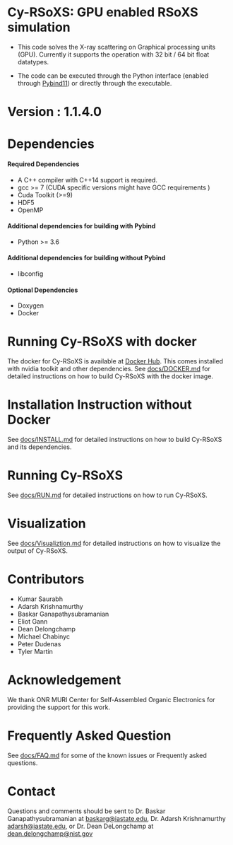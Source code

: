Cy-RSoXS: GPU enabled RSoXS simulation
====================================
* This code solves the X-ray scattering on Graphical processing units (GPU).
Currently it supports the operation with 32 bit / 64 bit float datatypes.

* The code can be executed through the Python interface (enabled through [Pybind11](https://github.com/pybind/pybind11))
or directly through the executable.


Version  : 1.1.4.0
================

Dependencies
=============
#### Required Dependencies
* A C++ compiler with C++14 support is required.
* gcc >= 7 (CUDA specific versions might have GCC requirements )
* Cuda Toolkit (>=9)
* HDF5
* OpenMP

#### Additional dependencies for building with Pybind
* Python >= 3.6

#### Additional dependencies for building without Pybind
* libconfig

#### Optional Dependencies
* Doxygen
* Docker

Running Cy-RSoXS with docker
============================

The docker for Cy-RSoXS is available at [Docker Hub](https://hub.docker.com/repository/docker/maksbh/cy-rsoxs/general).
This comes installed with nvidia toolkit and other dependencies.
See [docs/DOCKER.md](docs/DOCKER.md) for detailed instructions on how to build Cy-RSoXS with the docker image.


Installation Instruction without Docker
======================================
See [docs/INSTALL.md](docs/INSTALL.md) for detailed instructions on how to build Cy-RSoXS and its dependencies.

Running Cy-RSoXS
================
See [docs/RUN.md](docs/RUN.md) for detailed instructions on how to run Cy-RSoXS.

Visualization
==============
See [docs/Visualiztion.md](docs/Visualization.md) for detailed instructions on how to visualize the output of Cy-RSoXS.

Contributors
============
* Kumar Saurabh
* Adarsh Krishnamurthy
* Baskar Ganapathysubramanian
* Eliot Gann
* Dean Delongchamp
* Michael Chabinyc
* Peter Dudenas
* Tyler Martin

Acknowledgement
===============
We thank ONR MURI Center for Self-Assembled Organic Electronics for providing the support for this work.

Frequently Asked Question
============================
See [docs/FAQ.md](docs/FAQ.md) for some of the known issues or Frequently asked questions.

Contact
=======
Questions and comments should be sent to Dr. Baskar Ganapathysubramanian at [baskarg@iastate.edu](mailto:baskarg@iastate.edu), Dr.  Adarsh Krishnamurthy [adarsh@iastate.edu](mailto:adarsh@iastate.edu), or Dr. Dean DeLongchamp at [dean.delongchamp@nist.gov](mailto:dean.delongchamp@nist.gov)
